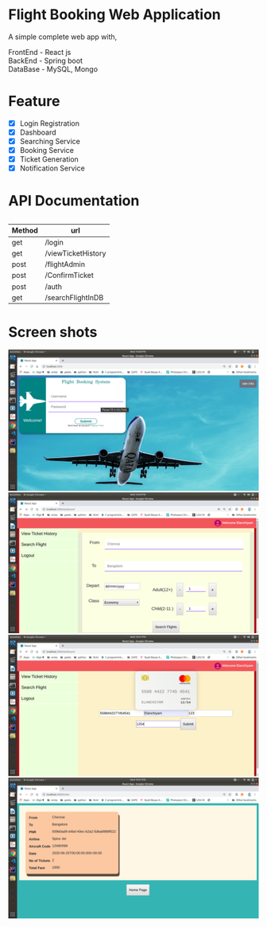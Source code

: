 # Flight Booking Web Application  

A simple complete web app with,

FrontEnd - React js <br/>
BackEnd - Spring boot <br/>
DataBase - MySQL, Mongo <br/>

# Feature
- [x] Login Registration
- [x] Dashboard
- [x] Searching Service
- [x] Booking Service
- [x] Ticket Generation
- [x] Notification Service

# API Documentation
## 
   | Method | url               |
   | ------ | ----------------- |
   | get    | /login            |
   | get    | /viewTicketHistory|
   | post   | /flightAdmin      |
   | post   | /ConfirmTicket    |
   | post   | /auth             |
   | get    | /searchFlightInDB | 

# Screen shots

![Alt text](ScreenShots/login.png?raw=true "Login")
![Alt text](ScreenShots/Dashboard.png?raw=true "DashBoard")
![Alt text](ScreenShots/creditCard.png?raw=true "Payment")
![Alt text](ScreenShots/viewHistory.png?raw=true "Profile")

 
